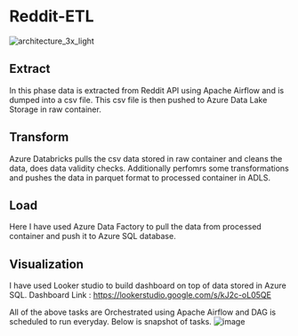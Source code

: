 # Reddit-ETL

![architecture_3x_light](https://github.com/user-attachments/assets/3cc03e38-b4c7-4a5c-a507-b530210d9b84)

## Extract
In this phase data is extracted from Reddit API using Apache Airflow and is dumped into a csv file.
This csv file is then pushed to Azure Data Lake Storage in raw container.

## Transform
Azure Databricks pulls the csv data stored in raw container and cleans the data, does data validity checks.
Additionally perfomrs some transformations and pushes the data in parquet format to processed container in ADLS.

## Load
Here I have used Azure Data Factory to pull the data from processed container and push it to Azure SQL database.

## Visualization
I have used Looker studio to build dashboard on top of data stored in Azure SQL.
Dashboard Link : https://lookerstudio.google.com/s/kJ2c-oL05QE

All of the above tasks are Orchestrated using Apache Airflow and DAG is scheduled to run everyday.
Below is snapshot of tasks.
![image](https://github.com/user-attachments/assets/85e2c220-8bb6-42ba-9cdd-4c0eb252b4a4)

